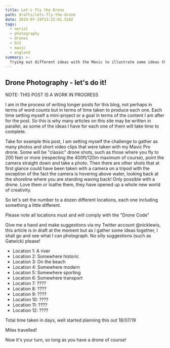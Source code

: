 ```yaml
---
title: Let's fly the Drone
path: drafts/lets-fly-the-drone
date: 2019-07-19T13:22:01.518Z
tags:
  - aerial
  - photography
  - drones
  - DJI
  - mavic
  - england
summary: >-
  Trying out different ideas with the Mavic to illustrate some ideas that I hope will inspire you
---
```

## Drone Photography - let's do it!

NOTE: THIS POST IS A WORK IN PROGRESS

I am in the process of writing longer posts for this blog, not perhaps in terms of word counts but in terms of time taken to produce each one. Each time setting myself a mini-project or a goal in terms of the content I am after for the post. So this is why many articles on this site may be written in parallel, as some of the ideas I have for each one of them will take time to complete.

Take for example this post, I am setting myself the challenge to gather as many photos and short video clips that were taken with my Mavic Pro drone. Some will be "classic" drone shots, such as those where you fly to 200 feet or more (respecting the 400ft/120m maximum of course), point the camera straight down and take a photo. Then there are other shots that at first glance could have been taken with a camera on a tripod with the exception of the fact the camera is hovering above water, looking back at the shoreline where you are standing waving back! Only possible with a drone. Love them or loathe them, they have opened up a whole new world of creativity.

So let's set the number to a dozen different locations, each one including something a little different. 

Please note all locations must and will comply with the "Drone Code"

Give me a hand and make suggestions via my Twitter account @nicklewis, this article is in draft at the moment but as I gather some ideas together, I shall go and see what I can photograph. No silly suggestions (such as Gatwick) please!

- Location 1: A river
- Location 2: Somewhere historic
- Location 3: On the beach
- Location 4: Somewhere modern
- Location 5: Somewhere sporting
- Location 6: Somewhere transport
- Location 7: ????
- Location 8: ????
- Location 9: ????
- Location 10: ????
- Location 11: ????
- Location 12: ????

Total time taken in days, well started planning this out 18/07/19

Miles travelled!

Now it's your turn, so long as you have a drone of course!